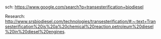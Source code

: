 sch: https://www.google.com/search?q=transesterification+biodiesel

Research:
http://www.srsbiodiesel.com/technologies/transesterification/#:~:text=Transesterification%20is%20a%20chemical%20reaction,petroleum%20diesel%20in%20diesel%20engines.

